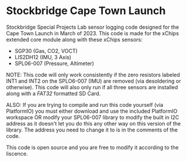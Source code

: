 # Stockbridge Cape Town Launch
Stockbridge Special Projects Lab sensor logging code designed for the Cape Town Launch in March of 2023.
This code is made for the xChips extended core module along with these xChips sensors:
- SGP30 (Gas, CO2, VOCT)
- LIS2DH12 (IMU, 3 Axis)
- SPL06-007 (Pressure, Altimeter)

NOTE: This code will only work consistently if the zero resistors labeled INT1 and INT2 on the SPLO6-007 (IMU) are removed (via desoldering or otherwise). This code will also only run if all three sensors are installed along with a *FAT32* formatted SD Card.

ALSO: If you are trying to compile and run this code yourself (via PlatformIO) you must either download and use the included PlatformIO workspace OR modify your SPL06-007 library to modify the built in I2C address as it doesn't let you do this any other way on this version of the library. The address you need to change it to is in the comments of the code.

This code is open source and you are free to modify it according to the liscence. 
